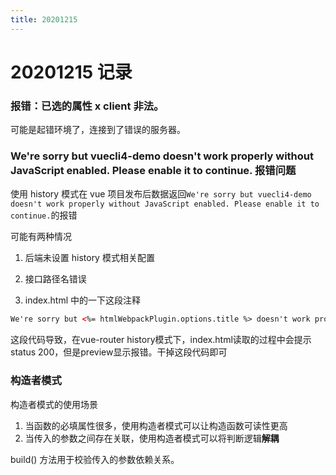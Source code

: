 ```yaml
---
title: 20201215
---
```

# 20201215 记录

### 报错：已选的属性 x client 非法。

可能是起错环境了，连接到了错误的服务器。



### We're sorry but vuecli4-demo doesn't work properly without JavaScript enabled. Please enable it to continue. 报错问题

使用 history 模式在 vue 项目发布后数据返回`We're sorry but vuecli4-demo doesn't work properly without JavaScript enabled. Please enable it to continue.`的报错

可能有两种情况

1. 后端未设置 history 模式相关配置

2. 接口路径名错误

3. index.html 中的一下这段注释
 ```html
We're sorry but <%= htmlWebpackPlugin.options.title %> doesn't work properly without JavaScript enabled. Please enable it to continue
 ```

这段代码导致，在vue-router history模式下，index.html读取的过程中会提示 status 200，但是preview显示报错。干掉这段代码即可

### 构造者模式

构造者模式的使用场景

1. 当函数的必填属性很多，使用构造者模式可以让构造函数可读性更高
2. 当传入的参数之间存在关联，使用构造者模式可以将判断逻辑**解耦**

build() 方法用于校验传入的参数依赖关系。

